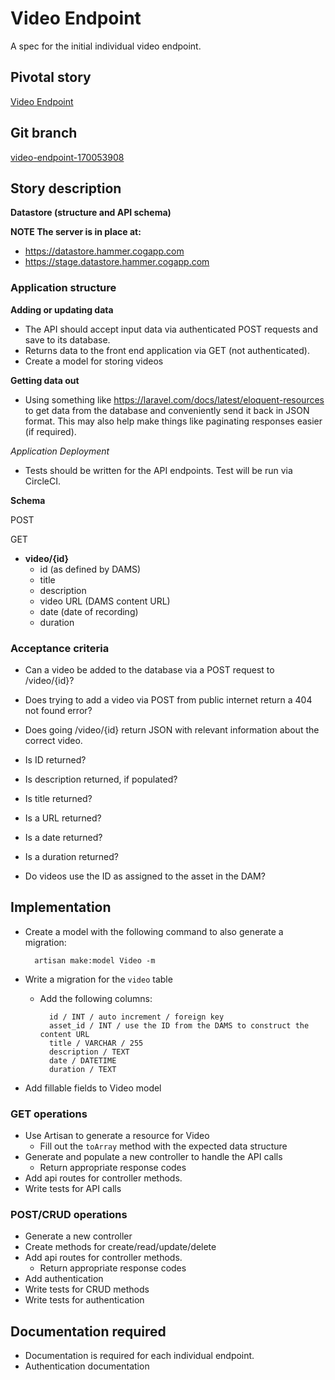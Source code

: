 <!-- Generate a new file using -->
<!-- sed -e "s/\Video Endpoint/My story/" -e "s/\170053908/156128780/" -e "s/\video-endpoint-170053908/`git_current_branch`/g" spec-template.md | tee "`git_current_branch`.md" -->

# Video Endpoint

A spec for the initial individual video endpoint.

## Pivotal story

[Video Endpoint](https://www.pivotaltracker.com/story/show/170053908)

## Git branch

[video-endpoint-170053908](https://github.com/HammerMuseum/hammer-datastore/video-endpoint-170053908)

## Story description

**Datastore (structure and API schema)**

**NOTE The server is in place at:**

- https://datastore.hammer.cogapp.com
- https://stage.datastore.hammer.cogapp.com

### Application structure

**Adding or updating data**

- The API should accept input data via authenticated POST requests and save to its database.
- Returns data to the front end application via GET (not authenticated).
- Create a model for storing videos

**Getting data out**

- Using something like https://laravel.com/docs/latest/eloquent-resources to get data from the database and conveniently send it back in JSON format. This may also help make things like paginating responses easier (if required).

*Application Deployment*

- Tests should be written for the API endpoints. Test will be run via CircleCI.


**Schema**

POST

GET

- **video/{id}**
    - id (as defined by DAMS)
    - title
    - description
    - video URL (DAMS content URL)
    - date (date of recording)
    - duration


### Acceptance criteria

- Can a video be added to the database via a POST request to /video/{id}?
- Does trying to add a video via POST from public internet return a 404 not found error?
- Does going /video/{id} return JSON with relevant information about the correct video.


- Is ID returned?
- Is description returned, if populated?
- Is title returned?
- Is a URL returned?
- Is a date returned?
- Is a duration returned?
- Do videos use the ID as assigned to the asset in the DAM?

## Implementation
- Create a model with the following command to also generate a migration:

        artisan make:model Video -m
- Write a migration for the `video` table
    - Add the following columns:
    
            id / INT / auto increment / foreign key
            asset_id / INT / use the ID from the DAMS to construct the content URL
            title / VARCHAR / 255
            description / TEXT
            date / DATETIME
            duration / TEXT
            

- Add fillable fields to Video model


### GET operations
- Use Artisan to generate a resource for Video
    - Fill out the `toArray` method with the expected data structure
- Generate and populate a new controller to handle the API calls
    - Return appropriate response codes
- Add api routes for controller methods.
- Write tests for API calls

### POST/CRUD operations
- Generate a new controller
- Create methods for create/read/update/delete
- Add api routes for controller methods.
    - Return appropriate response codes
- Add authentication
- Write tests for CRUD methods
- Write tests for authentication


## Documentation required
- Documentation is required for each individual endpoint.
- Authentication documentation
